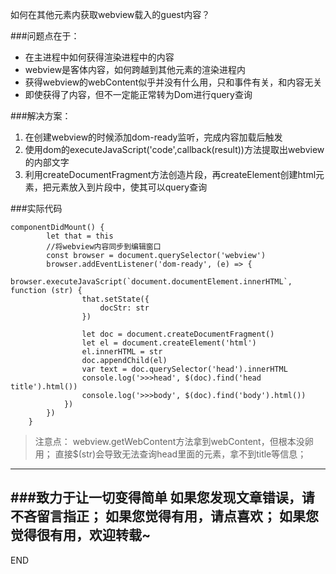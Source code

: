 如何在其他元素内获取webview载入的guest内容？

###问题点在于：
* 在主进程中如何获得渲染进程中的内容
* webview是客体内容，如何跨越到其他元素的渲染进程内
* 获得webview的webContent似乎并没有什么用，只和事件有关，和内容无关
* 即使获得了内容，但不一定能正常转为Dom进行query查询

###解决方案：
1. 在创建webview的时候添加dom-ready监听，完成内容加载后触发
1. 使用dom的executeJavaScript('code',callback(result))方法提取出webview的内部文字
1. 利用createDocumentFragment方法创造片段，再createElement创建html元素，把元素放入到片段中，使其可以query查询

###实际代码
```
componentDidMount() {
        let that = this
        //将webview内容同步到编辑窗口
        const browser = document.querySelector('webview')
        browser.addEventListener('dom-ready', (e) => {
            browser.executeJavaScript(`document.documentElement.innerHTML`, function (str) {
                that.setState({
                    docStr: str
                })

                let doc = document.createDocumentFragment()
                let el = document.createElement('html')
                el.innerHTML = str
                doc.appendChild(el)
                var text = doc.querySelector('head').innerHTML
                console.log('>>>head', $(doc).find('head title').html())
                console.log('>>>body', $(doc).find('body').html())
            })
        })
    }

```
>注意点：
webview.getWebContent方法拿到webContent，但根本没卵用；
直接$(str)会导致无法查询head里面的元素，拿不到title等信息；


---
###致力于让一切变得简单
如果您发现文章错误，请不吝留言指正；
如果您觉得有用，请点喜欢；
如果您觉得很有用，欢迎转载~
---
END